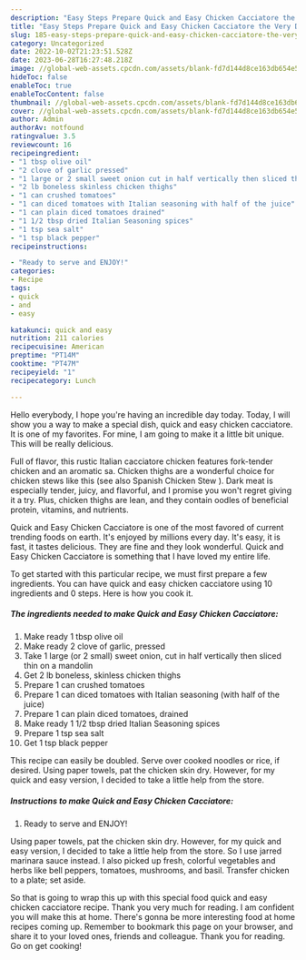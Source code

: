 ```yaml
---
description: "Easy Steps Prepare Quick and Easy Chicken Cacciatore the Very Delicious"
title: "Easy Steps Prepare Quick and Easy Chicken Cacciatore the Very Delicious"
slug: 185-easy-steps-prepare-quick-and-easy-chicken-cacciatore-the-very-delicious
category: Uncategorized
date: 2022-10-02T21:23:51.528Z
date: 2023-06-28T16:27:48.218Z
image: //global-web-assets.cpcdn.com/assets/blank-fd7d144d8ce163db654e5a02c40b08a2775adb7897d16e4062681dc7e1b2800f.png
hideToc: false
enableToc: true
enableTocContent: false
thumbnail: //global-web-assets.cpcdn.com/assets/blank-fd7d144d8ce163db654e5a02c40b08a2775adb7897d16e4062681dc7e1b2800f.png
cover: //global-web-assets.cpcdn.com/assets/blank-fd7d144d8ce163db654e5a02c40b08a2775adb7897d16e4062681dc7e1b2800f.png
author: Admin
authorAv: notfound
ratingvalue: 3.5
reviewcount: 16
recipeingredient:
- "1 tbsp olive oil"
- "2 clove of garlic pressed"
- "1 large or 2 small sweet onion cut in half vertically then sliced thin on a mandolin"
- "2 lb boneless skinless chicken thighs"
- "1 can crushed tomatoes"
- "1 can diced tomatoes with Italian seasoning with half of the juice"
- "1 can plain diced tomatoes drained"
- "1 1/2 tbsp dried Italian Seasoning spices"
- "1 tsp sea salt"
- "1 tsp black pepper"
recipeinstructions:

- "Ready to serve and ENJOY!"
categories:
- Recipe
tags:
- quick
- and
- easy

katakunci: quick and easy 
nutrition: 211 calories
recipecuisine: American
preptime: "PT14M"
cooktime: "PT47M"
recipeyield: "1"
recipecategory: Lunch

---
```



Hello everybody, I hope you're having an incredible day today. Today, I will show you a way to make a special dish, quick and easy chicken cacciatore. It is one of my favorites. For mine, I am going to make it a little bit unique. This will be really delicious.

Full of flavor, this rustic Italian cacciatore chicken features fork-tender chicken and an aromatic sa. Chicken thighs are a wonderful choice for chicken stews like this (see also Spanish Chicken Stew ). Dark meat is especially tender, juicy, and flavorful, and I promise you won&#39;t regret giving it a try. Plus, chicken thighs are lean, and they contain oodles of beneficial protein, vitamins, and nutrients.

Quick and Easy Chicken Cacciatore is one of the most favored of current trending foods on earth. It's enjoyed by millions every day. It's easy, it is fast, it tastes delicious. They are fine and they look wonderful. Quick and Easy Chicken Cacciatore is something that I have loved my entire life.


To get started with this particular recipe, we must first prepare a few ingredients. You can have quick and easy chicken cacciatore using 10 ingredients and 0 steps. Here is how you cook it.

<!--inarticleads1-->

##### The ingredients needed to make Quick and Easy Chicken Cacciatore:

1. Make ready 1 tbsp olive oil
1. Make ready 2 clove of garlic, pressed
1. Take 1 large (or 2 small) sweet onion, cut in half vertically then sliced thin on a mandolin
1. Get 2 lb boneless, skinless chicken thighs
1. Prepare 1 can crushed tomatoes
1. Prepare 1 can diced tomatoes with Italian seasoning (with half of the juice)
1. Prepare 1 can plain diced tomatoes, drained
1. Make ready 1 1/2 tbsp dried Italian Seasoning spices
1. Prepare 1 tsp sea salt
1. Get 1 tsp black pepper


This recipe can easily be doubled. Serve over cooked noodles or rice, if desired. Using paper towels, pat the chicken skin dry. However, for my quick and easy version, I decided to take a little help from the store. 

<!--inarticleads2-->

##### Instructions to make Quick and Easy Chicken Cacciatore:


1. Ready to serve and ENJOY!

Using paper towels, pat the chicken skin dry. However, for my quick and easy version, I decided to take a little help from the store. So I use jarred marinara sauce instead. I also picked up fresh, colorful vegetables and herbs like bell peppers, tomatoes, mushrooms, and basil. Transfer chicken to a plate; set aside. 

So that is going to wrap this up with this special food quick and easy chicken cacciatore recipe. Thank you very much for reading. I am confident you will make this at home. There's gonna be more interesting food at home recipes coming up. Remember to bookmark this page on your browser, and share it to your loved ones, friends and colleague. Thank you for reading. Go on get cooking!
